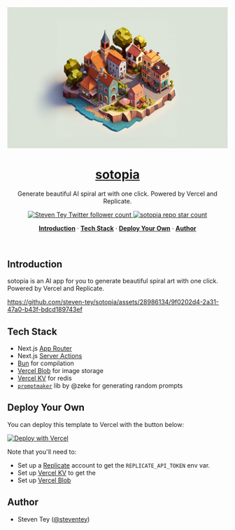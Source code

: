 <a href="https://sotopia.vercel.app">
  <img alt="sotopia – Generate beautiful AI spiral art with one click." src="/app/opengraph-image.png">
  <h1 align="center">sotopia</h1>
</a>

<p align="center">
  Generate beautiful AI spiral art with one click. Powered by Vercel and Replicate.
</p>

<p align="center">
  <a href="https://twitter.com/steventey">
    <img src="https://img.shields.io/twitter/follow/steventey?style=flat&label=steventey&logo=twitter&color=0bf&logoColor=fff" alt="Steven Tey Twitter follower count" />
  </a>
  <a href="https://github.com/steven-tey/sotopia">
    <img src="https://img.shields.io/github/stars/steven-tey/sotopia?label=steven-tey%2Fsotopia" alt="sotopia repo star count" />
  </a>
</p>

<p align="center">
  <a href="#introduction"><strong>Introduction</strong></a> ·
  <a href="#tech-stack"><strong>Tech Stack</strong></a> ·
  <a href="#deploy-your-own"><strong>Deploy Your Own</strong></a> ·
  <a href="#author"><strong>Author</strong></a>
</p>
<br/>

## Introduction

sotopia is an AI app for you to generate beautiful spiral art with one click. Powered by Vercel and Replicate.

https://github.com/steven-tey/sotopia/assets/28986134/9f0202d4-2a31-47a0-b43f-bdcd189743ef

## Tech Stack

- Next.js [App Router](https://nextjs.org/docs/app)
- Next.js [Server Actions](https://nextjs.org/docs/app/api-reference/functions/server-actions)
- [Bun](https://bun.sh/) for compilation
- [Vercel Blob](https://vercel.com/storage/blob) for image storage
- [Vercel KV](https://vercel.com/storage/kv) for redis
- [`promptmaker`](https://github.com/zeke/promptmaker) lib by @zeke for generating random prompts

## Deploy Your Own

You can deploy this template to Vercel with the button below:

[![Deploy with Vercel](https://vercel.com/button)](https://stey.me/sotopia-deploy)

Note that you'll need to:

- Set up a [Replicate](https://replicate.com) account to get the `REPLICATE_API_TOKEN` env var.
- Set up [Vercel KV](https://vercel.com/docs/storage/vercel-kv/quickstart) to get the
- Set up [Vercel Blob](https://vercel.com/docs/storage/vercel-blob/quickstart)

## Author

- Steven Tey ([@steventey](https://twitter.com/steventey))

